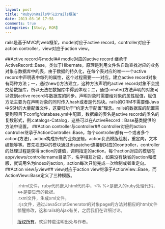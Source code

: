 ```yaml
---
layout: post
title: "RubyOnRails学习之rails框架"
date: 2013-03-16 17:58
comments: true
categories: [Study, ROR]
---
```

rails是基于MVC的web框架，model对应于active record，controller对应于action controller，view对应于action view。
<!--more-->
##Active record与model##
modle对应的active record 继承于ActiveRecord::Base，类似于Hibernate，原理是利用文件名自动查找对应的业务对象与数据库中的表，由于数据的持久化，在每个表对应的唯一一个active record中声明表中每列的属性，这个过程需要一一对应。建立active record对象有两种方法；一，通过new()方法建立，这种方法声明的active record对象不会提交给数据库，所以无法在数据库中得到体现；二，通过create()方法声明的对象可以做到active record与数据库的同步。声明对象时需要给对象的属性赋值，赋值方法主要为在声明对象的同时传入hash或者是代码块。rails的ORM不需要像Java中SSH的大量配置文件，这要归功于“约定大于配置”理念。rails的数据库的配置需要到项目下config/database.yml中配置，数据库的表名是active record的类名的复数形式，例:catalogs-Catalog，这些可以在ActiveRecord：Base基类提供的方法中设置。
##Action controller与controller##
controller对应的action controller继承于ActionController::Base，每个controller都有一个或者多个action(方法)，action构成所有的业务逻辑，action负责模版绘制，重定向，文本编辑等等。首先视图中的模块通过dispatcher连接到对应的controller，controller的处理过程是获得:action的键值，调用指定的action。每个action对应的模版在app/views/controllername目录下，名字相互对应，如果没有缺省的action和模版，就调用名为index的action，action每次只能完成一次绘制或者重定向。
##Action view与view##
view对应于action view继承于ActionView::Base，而ActionView::Base定义了三种模版。
>.rhtml文件，ruby代码嵌入html代码中，<% %>是嵌入的ruby处理代码，<=>是要显示的数据。<br>
>.rxml文件，生成xml文件。<br>
>.rjs文件，通过JavaScriptGenerator的对象page的方法对相应的html文件惊醒修改，这和rails的Ajax有关，之后我们在详细讨论。<br><br>
[版权所有](http://xeostream.github.com/blog/2013/03/16/rubyonrails-one)，欢迎转载注明出处与作者。
